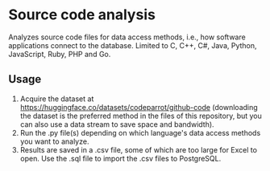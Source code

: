 # Source code analysis

Analyzes source code files for data access methods, i.e., how software applications connect to the database. Limited to C, C++, C#, Java, Python, JavaScript, Ruby, PHP and Go.

## Usage

1. Acquire the dataset at https://huggingface.co/datasets/codeparrot/github-code (downloading the dataset is the preferred method in the files of this repository, but you can also use a data stream to save space and bandwidth).
2. Run the .py file(s) depending on which language's data access methods you want to analyze.
3. Results are saved in a .csv file, some of which are too large for Excel to open. Use the .sql file to import the .csv files to PostgreSQL. 
